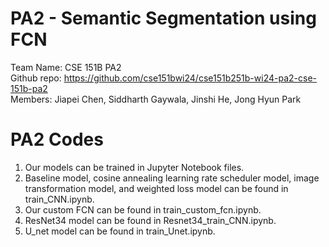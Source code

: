 # PA2 - Semantic Segmentation using FCN

Team Name: CSE 151B PA2  
Github repo: https://github.com/cse151bwi24/cse151b251b-wi24-pa2-cse-151b-pa2  
Members: Jiapei Chen, Siddharth Gaywala, Jinshi He, Jong Hyun Park  


# PA2 Codes
1. Our models can be trained in Jupyter Notebook files.
2. Baseline model, cosine annealing learning rate scheduler model, image transformation model, and weighted loss model can be found in train_CNN.ipynb.
3. Our custom FCN can be found in train_custom_fcn.ipynb.
4. ResNet34 model can be found in Resnet34_train_CNN.ipynb.
5. U_net model can be found in train_Unet.ipynb.
